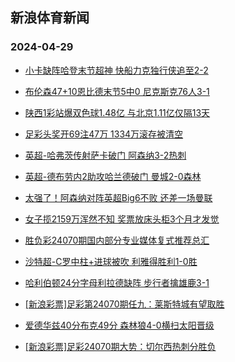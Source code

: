 ## 新浪体育新闻 
### 2024-04-29

+ [小卡缺阵哈登末节超神 快船力克独行侠追至2-2](https://sports.sina.com.cn/basketball/nba/2024-04-29/doc-inatmwwm1619516.shtml)

+ [布伦森47+10恩比德末节5中0 尼克斯克76人3-1](https://sports.sina.com.cn/basketball/nba/2024-04-29/doc-inatmwwm1613063.shtml)

+ [陕西1彩站爆双色球1.48亿 与北京1.11亿仅隔13天](https://sports.sina.com.cn/l/2024-04-28/doc-inatkzst3670615.shtml)

+ [足彩头奖开69注47万 1334万滚存被清空](https://sports.sina.com.cn/l/2024-04-29/doc-inatncef3193353.shtml)

+ [英超-哈弗茨传射萨卡破门 阿森纳3-2热刺](https://sports.sina.com.cn/g/pl/2024-04-29/doc-inatncef3192570.shtml)

+ [英超-德布劳内2助攻哈兰德破门 曼城2-0森林](https://sports.sina.com.cn/g/pl/2024-04-29/doc-inatncei1526752.shtml)

+ [太强了！阿森纳对阵英超Big6不败 还差一场曼联](https://sports.sina.com.cn/g/pl/2024-04-28/doc-inatmfyt1893773.shtml)

+ [女子揽2159万浑然不知 奖票放床头柜3个月才发觉](https://sports.sina.com.cn/lottery/cpycxw/2024-04-29/doc-inatmwwi3313228.shtml)

+ [胜负彩24070期国内部分专业媒体复式推荐总汇](https://sports.sina.com.cn/l/2024-04-28/doc-inatkkvc2127116.shtml)

+ [沙特超-C罗中柱+进球被吹 利雅得胜利1-0胜](https://sports.sina.com.cn/global/others/2024-04-28/doc-inatkepc3885460.shtml)

+ [哈利伯顿24分字母利拉德缺阵 步行者擒雄鹿3-1](https://sports.sina.com.cn/basketball/nba/2024-04-29/doc-inatninc3144224.shtml)

+ [[新浪彩票]足彩第24070期任九：莱斯特城有望取胜](https://sports.sina.com.cn/l/2024-04-29/doc-inatncei1523703.shtml)

+ [爱德华兹40分布克49分 森林狼4-0横扫太阳晋级](https://sports.sina.com.cn/basketball/nba/2024-04-29/doc-inatnpuc1385126.shtml)

+ [[新浪彩票]足彩24070期大势：切尔西热刺分胜负](https://sports.sina.com.cn/l/2024-04-29/doc-inatncef3195324.shtml)

